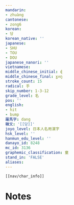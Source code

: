 ```yaml
---
mandarin:
- zhuàng
cantonese:
- zong6
korean:
- 당
korean_native: ''
japanese:
- SHU
- TOU
- DOU
japanese_nanori: ''
vietnamese:
middle_chinese_initial: ɖ
middle_chinese_final: ɣʌŋ
stroke_count: 15
radical: 手
skip_number: 1-3-12
grade_level: 名
pos: ''
english:
- hit
- bump
羅馬字: dang
韓文: '[[당]]'
joyo_level: 日本人名用漢字
hsk_level: ''
hanmun_edu_level: ''
danayo_id: 8248
mc_id: 3136
graphemic_classification: 童
stand_in: 'FALSE'
aliases:
---
```

```meta-bind-embed
[[nav/char_info]]
```

# Notes
